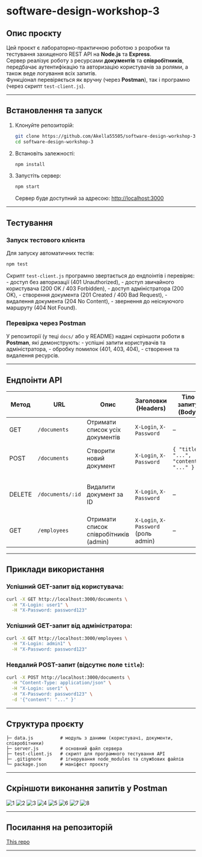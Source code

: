 # software-design-workshop-3

## Опис проєкту

Цей проєкт є лабораторно-практичною роботою з розробки та тестування
захищеного REST API на **Node.js** та **Express**.\
Сервер реалізує роботу з ресурсами **документів** та **співробітників**,
передбачає аутентифікацію та авторизацію користувачів за ролями, а також
веде логування всіх запитів.\
Функціонал перевіряється як вручну (через **Postman**), так і програмно
(через скрипт `test-client.js`).

------------------------------------------------------------------------

## Встановлення та запуск

1.  Клонуйте репозиторій:

    ``` bash
    git clone https://github.com/Akella55505/software-design-workshop-3
    cd software-design-workshop-3
    ```

2.  Встановіть залежності:

    ``` bash
    npm install
    ```

3.  Запустіть сервер:

    ``` bash
    npm start
    ```

    Сервер буде доступний за адресою: <http://localhost:3000>

------------------------------------------------------------------------

## Тестування

### Запуск тестового клієнта

Для запуску автоматичних тестів:

``` bash
npm test
```

Скрипт `test-client.js` програмно звертається до ендпоінтів і
перевіряє: - доступ без авторизації (401 Unauthorized), - доступ
звичайного користувача (200 OK / 403 Forbidden), - доступ адміністратора
(200 OK), - створення документа (201 Created / 400 Bad Request), -
видалення документа (204 No Content), - звернення до неіснуючого
маршруту (404 Not Found).

### Перевірка через Postman

У репозиторії (у теці `docs/` або у README) надані скріншоти роботи в
**Postman**, які демонструють: - успішні запити користувачів та
адміністратора, - обробку помилок (401, 403, 404), - створення та
видалення ресурсів.

------------------------------------------------------------------------

## Ендпоінти API

| Метод  | URL              | Опис                                   | Заголовки (Headers)                  | Тіло запиту (Body)                     | Коди відповіді       |
|--------|------------------|----------------------------------------|--------------------------------------|----------------------------------------|----------------------|
| GET    | `/documents`     | Отримати список усіх документів        | `X-Login`, `X-Password`              | –                                      | 200 OK, 401 Unauthorized |
| POST   | `/documents`     | Створити новий документ                | `X-Login`, `X-Password`              | `{ "title": "...", "content": "..." }` | 201 Created, 400 Bad Request, 401 Unauthorized |
| DELETE | `/documents/:id` | Видалити документ за ID                | `X-Login`, `X-Password`              | –                                      | 204 No Content, 401 Unauthorized, 404 Not Found |
| GET    | `/employees`     | Отримати список співробітників (admin) | `X-Login`, `X-Password` (роль admin) | –                                      | 200 OK, 401 Unauthorized, 403 Forbidden |

------------------------------------------------------------------------

## Приклади використання

### Успішний GET-запит від користувача:

``` bash
curl -X GET http://localhost:3000/documents \
  -H "X-Login: user1" \
  -H "X-Password: password123"
```

### Успішний GET-запит від адміністратора:

``` bash
curl -X GET http://localhost:3000/employees \
  -H "X-Login: admin1" \
  -H "X-Password: password123"
```

### Невдалий POST-запит (відсутнє поле `title`):

``` bash
curl -X POST http://localhost:3000/documents \
  -H "Content-Type: application/json" \
  -H "X-Login: user1" \
  -H "X-Password: password123" \
  -d '{"content": "..." }'
```

------------------------------------------------------------------------

## Структура проєкту

    ├─ data.js          # модуль з даними (користувачі, документи, співробітники)
    ├─ server.js        # основний файл сервера
    ├─ test-client.js   # скрипт для програмного тестування API
    ├─ .gitignore       # ігнорування node_modules та службових файлів
    └─ package.json     # маніфест проєкту

------------------------------------------------------------------------

## Скріншоти виконання запитів у Postman

![1](images/1.jpg)
![2](images/2.jpg)
![3](images/3.jpg)
![4](images/4.jpg)
![5](images/5.jpg)
![6](images/6.jpg)
![7](images/7.jpg)
![8](images/8.jpg)

------------------------------------------------------------------------

## Посилання на репозиторій

[This repo](https://github.com/Akella55505/software-design-workshop-3)

------------------------------------------------------------------------
